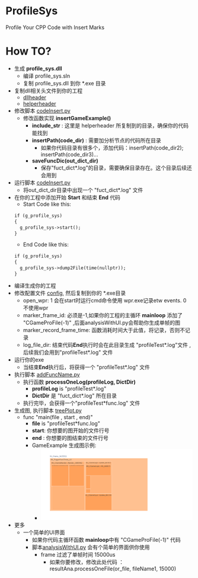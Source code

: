 # ProfileSys
 Profile Your CPP Code with Insert Marks

# How TO?
- 生成 **profile_sys.dll**
  - 编译 profile_sys.sln
  - 复制 profile_sys.dll 到你 *.exe 目录
- 复制dll相关头文件到你的工程
  - [dllheader](./Profile/profile_sys/include/game_profile_sys.h)
  - [helperheader](./Profile/profile_sys/include/game_profile_sys_helper.h)
- 修改脚本 [codeInsert.py](./Profile/tools/codeInsert.py)
  - 修改函数实现 **insertGameExample()**
    - **include_str** : 这里是 helperheader 所复制到的目录，确保你的代码能找到
    - **insertPath(code_dir)** : 需要加分析节点的代码所在目录
      - 如果你代码目录有很多个，添加代码：insertPath(code_dir2); insertPath(code_dir3)...
    - **saveFuncDic(out_dict_dir)**
      -  保存"fuct_dict*.log"的目录，需要确保目录存在。这个目录后续还会用到
 -  运行脚本 [codeInsert.py](./Profile/tools/codeInsert.py)
    -  将out_dict_dir目录中出现一个 "fuct_dict*.log" 文件
 -  在你的工程中添加开始 **Start** 和结束 **End** 代码
    -  Start Code like this:
    ```
    if (g_profile_sys)
    {
      g_profile_sys->start();
    }
    ```
    -  End Code like this:
    ```
    if (g_profile_sys)
    {
      g_profile_sys->dump2File(time(nullptr));
    }
    ```
 -  编译生成你的工程
 -  修改配置文件 [config](./Profile/profile_sys/game_profile_sys.xml), 然后复制到你的 *.exe目录
    -  open_wpr: 1 会在start时运行cmd命令使用 wpr.exe记录etw events. 0 不使用wpr
    -  marker_frame_id: 必须是-1,如果你的工程的主循环 **mainloop** 添加了 "CGameProFile(-1)" ,后面analysisWithUI.py会帮助你生成单帧的图
    -  marker_record_frame_time: 函数消耗时间大于此值，将记录，否则不记录
    -  log_file_dir: 结束代码**End**执行时会在此目录生成 "profileTest*.log"文件 , 后续我们会用到"profileTest*.log" 文件
 -  运行你的exe
    - 当结束**End**执行后，将获得一个 "profileTest*.log" 文件
- 执行脚本 [addFuncName.py](./Profile/tools/addFuncName.py)
  - 执行函数 **processOneLog(profileLog, DictDir)**
    - **profileLog** is "profileTest*.log"
    - **DictDir** 是 "fuct_dict*.log" 所在目录
  - 执行完毕，会获得一个"profileTest*func.log" 文件
- 生成图, 执行脚本 [treePlot.py](./Profile/tools/treePlot.py)
  - func "main(file , start , end)"
    - **file** is "profileTest*func.log"
    - **start**: 你想要的图开始的文件行号
    - **end** : 你想要的图结束的文件行号
    - GameExample 生成图示例:
      - ![Img](./Profile/profile_sys/examples/GameExample/newplot.png "1")
- 更多
  - 一个简单的UI界面
    - 如果你代码主循环函数 **mainloop**中有 "CGameProFile(-1)" 代码
    - 脚本[analysisWithUI.py](./Profile/tools/analysisWithUI.py) 会有个简单的界面供你使用
      - frame 过滤了单帧时间 15000us
        - 如果你要修改，修改此处代码 ：resultAna.processOneFile(or_file, fileName1, 15000)
